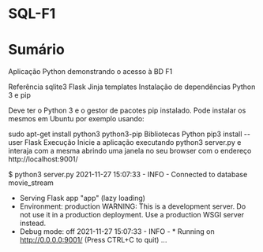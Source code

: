 # SQL-F1
# Sumário

Aplicação Python demonstrando o acesso à BD F1

Referência
sqlite3
Flask
Jinja templates
Instalação de dependências
Python 3 e pip

Deve ter o Python 3 e o gestor de pacotes pip instalado. Pode instalar os mesmos em Ubuntu por exemplo usando:

sudo apt-get install python3 python3-pip
Bibliotecas Python
pip3 install --user Flask 
Execução
Inicie a aplicação executando python3 server.py e interaja com a mesma abrindo uma janela no seu browser com o endereço http://localhost:9001/

$ python3 server.py
2021-11-27 15:07:33 - INFO - Connected to database movie_stream
 * Serving Flask app "app" (lazy loading)
 * Environment: production
   WARNING: This is a development server. Do not use it in a production deployment.
   Use a production WSGI server instead.
 * Debug mode: off
2021-11-27 15:07:33 - INFO -  * Running on http://0.0.0.0:9001/ (Press CTRL+C to quit)
...
